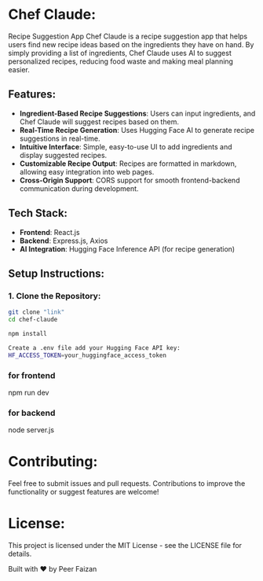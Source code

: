 # Chef Claude:
Recipe Suggestion App
Chef Claude is a recipe suggestion app that helps users find new recipe ideas based on the ingredients they have on hand. By simply providing a list of ingredients, Chef Claude uses AI to suggest personalized recipes, reducing food waste and making meal planning easier.

## Features:
- **Ingredient-Based Recipe Suggestions**: Users can input ingredients, and Chef Claude will suggest recipes based on them.
- **Real-Time Recipe Generation**: Uses Hugging Face AI to generate recipe suggestions in real-time.
- **Intuitive Interface**: Simple, easy-to-use UI to add ingredients and display suggested recipes.
- **Customizable Recipe Output**: Recipes are formatted in markdown, allowing easy integration into web pages.
- **Cross-Origin Support**: CORS support for smooth frontend-backend communication during development.

## Tech Stack:
- **Frontend**: React.js
- **Backend**: Express.js, Axios
- **AI Integration**: Hugging Face Inference API (for recipe generation)

## Setup Instructions:

### 1. Clone the Repository:
```bash
git clone "link"
cd chef-claude

npm install

Create a .env file add your Hugging Face API key:
HF_ACCESS_TOKEN=your_huggingface_access_token
```
### for frontend
npm run dev

### for backend
node server.js


# Contributing:
Feel free to submit issues and pull requests. Contributions to improve the functionality or suggest features are welcome!

# License:
This project is licensed under the MIT License - see the LICENSE file for details.

Built with ❤️ by Peer Faizan
